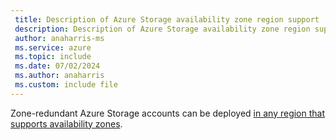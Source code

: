 ```yaml
---
 title: Description of Azure Storage availability zone region support
 description: Description of Azure Storage availability zone region support
 author: anaharris-ms
 ms.service: azure
 ms.topic: include
 ms.date: 07/02/2024
 ms.author: anaharris
 ms.custom: include file
---
```


Zone-redundant Azure Storage accounts can be deployed [in any region that supports availability zones](../../regions-list.md).
